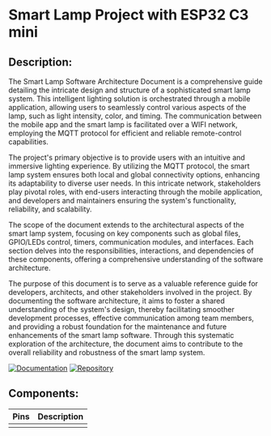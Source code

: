 # Smart Lamp Project with ESP32 C3 mini

## Description: 

The Smart Lamp Software Architecture Document is a comprehensive guide detailing the intricate design and structure of a sophisticated smart lamp system. This intelligent lighting solution is orchestrated through a mobile application, allowing users to seamlessly control various aspects of the lamp, such as light intensity, color, and timing. The communication between the mobile app and the smart lamp is facilitated over a WIFI network, employing the MQTT protocol for efficient and reliable remote-control capabilities.

The project's primary objective is to provide users with an intuitive and immersive lighting experience. By utilizing the MQTT protocol, the smart lamp system ensures both local and global connectivity options, enhancing its adaptability to diverse user needs. In this intricate network, stakeholders play pivotal roles, with end-users interacting through the mobile application, and developers and maintainers ensuring the system's functionality, reliability, and scalability.

The scope of the document extends to the architectural aspects of the smart lamp system, focusing on key components such as global files, GPIO/LEDs control, timers, communication modules, and interfaces. Each section delves into the responsibilities, interactions, and dependencies of these components, offering a comprehensive understanding of the software architecture.

The purpose of this document is to serve as a valuable reference guide for developers, architects, and other stakeholders involved in the project. By documenting the software architecture, it aims to foster a shared understanding of the system's design, thereby facilitating smoother development processes, effective communication among team members, and providing a robust foundation for the maintenance and future enhancements of the smart lamp software. Through this systematic exploration of the architecture, the document aims to contribute to the overall reliability and robustness of the smart lamp system.

[![Documentation](https://img.shields.io/badge/docs-view-green)](https://Mohamed-U3.github.io/Smart-lamp-using-ESP32/docs/html/index.html) [![Repository](https://img.shields.io/badge/repo-GitHub-blue?style=flat-square)](https://github.com/Mohamed-U3/Smart-lamp-using-ESP32)


## Components:

| Pins | Description |
| ---- | ----------- |
|      |             |